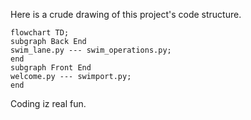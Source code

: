 Here is a crude drawing of this project's code structure.

```mermaid
flowchart TD;
subgraph Back End
swim_lane.py --- swim_operations.py;
end
subgraph Front End
welcome.py --- swimport.py;
end
```

Coding iz real fun.